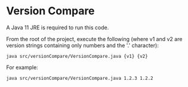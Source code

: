 # Version Compare
A Java 11 JRE is required to run this code.

From the root of the project, execute the following (where v1 and v2 are version strings containing only numbers and the '.' character):

```
java src/versionCompare/VersionCompare.java {v1} {v2}
```

For example:

```
java src/versionCompare/VersionCompare.java 1.2.3 1.2.2
```
